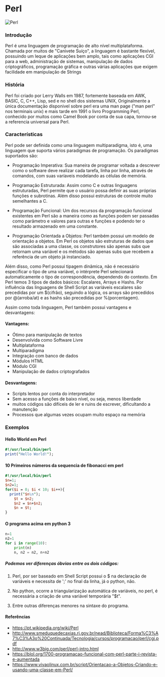 # Perl
![Perl](http://www.w3big.com/perl/0020_999_1373967199_perl_256.png)

### Introdução
Perl é uma linguagem de programação de alto nível multiplataforma. Chamada por muitos de "Canivete Suíço", a linguagem é bastante flexível, possuindo um leque de aplicações bem amplo, tais como aplicações CGI para a web, administração de sistemas, manipulação de dados criptográficos, programação gráfica e outras várias aplicações que exigem facilidade em manipulação de Strings
### História
Perl foi criado por Lerry Walls em 1987, fortemente baseada em AWK, BASIC, C, C++, Lisp, sed e no shell dos sistemas UNIX, Originalmente a única documentação disponivel sobre perl era uma man page ("man perl" nos terminais unix) e mais tarde em 1991 o livro Programming Perl, conhecido por muitos como Camel Book por conta de sua capa, tornou-se a referencia universal para Perl.
### Características
Perl pode ser definida como uma linguagem multiparadigma, isto é, uma linguagem que suporta vários paradigmas de programação. Os paradigmas suportados são:  
  
* Programação Imperativa: Sua maneira de programar voltada a descrever como o software deve realizar cada tarefa, linha por linha, através de comandos, com suas varíaveis modelando as células de memória.

* Programação Estruturada: Assim como C e outras linguagens estruturadas, Perl permite que o usuário possa definir as suas próprias funções e subrotinas. Além disso possui estruturas de controle muito semelhantes a C.

* Programação Funcional: Um dos recursos da programação funcional existentes em Perl são a maneira como as funções podem ser passadas como parâmetro e valores para outras e funções e podendo ter o resultado armazenado em uma constante.

* Programação Orientada a Objetos: Perl também possui um modelo de orientação a objetos. Em Perl os objetos são estruturas de dados que são associadas a uma classe, os construtores são apenas subs que retornam uma variável e os métodos são apenas subs que recebem a referência de um objeto já instanciado.  
  
Além disso, como Perl possui tipagem dinâmica, não é necessário especificar o tipo de uma variável, o intérprete Perl selecionará automaticamente o tipo de correspondência, dependendo do contexto. Em Perl temos 3 tipos de dados básicos: Escalares, Arrays e Hashs. Por influência das linguagens de Shell Script as variáveis escalares são precedidas por um $(cifrão), seguindo a lógica, os arrays são precedidos por @(arroba/at) e as hashs são precedidas por %(porcentagem).  
  
Assim como toda linguagem, Perl também possui vantagens e desvantagens:  
  
#### Vantagens:

  * Ótimo para manipulação de textos
  * Desenvolvida como Software Livre
  * Multiplataforma
  * Multiparadigma
  * Integração com banco de dados
  * Módulos HTML
  * Módulo CGI
  * Manipulação de dados criptografados  
  
  #### Desvantagens:  
    
  * Scripts lentos por conta do interpretador
  * Sem acesso a funções de baixo nível, ou seja, menos liberdade
  * muitos códigos são difíceis de ler e ruins de escrever, dificultando a manutenção
  * Processos que algumas vezes ocupam muito espaço na memória
### Exemplos 
#### Hello World em Perl
```pl
#!/usr/local/bin/perl
print("Hello World!");
```
#### 10 Primeiros números da sequencia de fibonacci em perl
```pl
#!/usr/local/bin/perl
$n=1;
$n2=1;
for($i = 0; $i < 10; $i++){
  print("$n\n");
	$t = $n2;
	$n2 = $n+$n2;
	$n = $t;
}
```
#### O programa acima em python 3
```py
n=1
n2=1
for i in range(10):
    print(n)
    n, n2 = n2, n+n2
```
##### Podemos ver diferenças óbvias entre os dois códigos:
1) Perl, por ser baseado em Shell Script possui o $ na declaração de variáveis e necessita de ';' no final da linha, já o python, não.

2) No python, ocorre a triangularização automática de variáveis, no perl, é necessária a criação de uma variável temporária "$t".

3) Entre outras diferenças menores na sintaxe do programa. 

#### Referências

* https://pt.wikipedia.org/wiki/Perl
* http://www.smeduquedecaxias.rj.gov.br/nead/Biblioteca/Forma%C3%A7%C3%A3o%20Continuada/Tecnologia/cursos/programacao/perl/cgi.pdf
* http://www.w3big.com/perl/perl-intro.html
* https://blol.org/1700-programacao-funcional-com-perl-parte-i-revista-e-aumentada
* https://www.vivaolinux.com.br/script/Orientacao-a-Objetos-Criando-e-usando-uma-classe-em-Perl/

